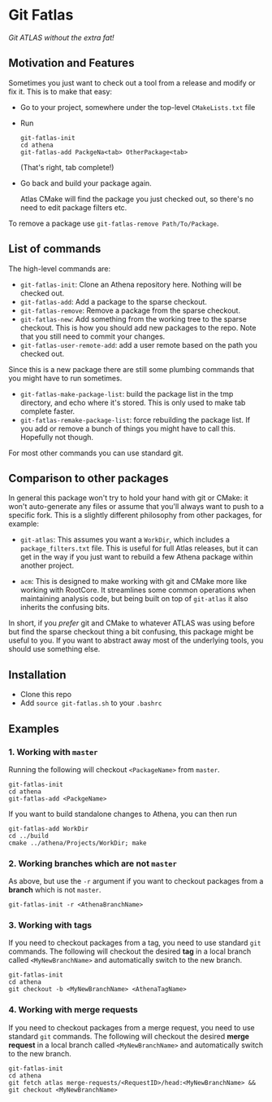 Git Fatlas
==========

_Git ATLAS without the extra fat!_


Motivation and Features
-----------------------

Sometimes you just want to check out a tool from a release and modify
or fix it. This is to make that easy:

 - Go to your project, somewhere under the top-level `CMakeLists.txt`
   file

 - Run
   ```
   git-fatlas-init
   cd athena
   git-fatlas-add PackgeNa<tab> OtherPackage<tab>
   ```
   (That's right, tab complete!)

 - Go back and build your package again.

   Atlas CMake will find the package you just checked out,
   so there's no need to edit package filters etc.

To remove a package use `git-fatlas-remove Path/To/Package`.


List of commands
----------------

The high-level commands are:

 - `git-fatlas-init`: Clone an Athena repository here. Nothing will be
   checked out.
 - `git-fatlas-add`: Add a package to the sparse checkout.
 - `git-fatlas-remove`: Remove a package from the sparse checkout.
 - `git-fatlas-new`: Add something from the working tree to the sparse
   checkout. This is how you should add new packages to the repo. Note
   that you still need to commit your changes.
 - `git-fatlas-user-remote-add`: add a user remote based on the path
   you checked out.

Since this is a new package there are still some plumbing commands
that you might have to run sometimes.

 - `git-fatlas-make-package-list`: build the package list in the tmp
   directory, and echo where it's stored. This is only used to make
   tab complete faster.
 - `git-fatlas-remake-package-list`: force rebuilding the package
   list. If you add or remove a bunch of things you might have to call
   this. Hopefully not though.
   
For most other commands you can use standard git.
   
 
Comparison to other packages
----------------------------

In general this package won't try to hold your hand with git or CMake:
it won't auto-generate any files or assume that you'll always want to
push to a specific fork. This is a slightly different philosophy from
other packages, for example:

 - `git-atlas`: This assumes you want a `WorkDir`, which includes a
   `package_filters.txt` file. This is useful for full Atlas releases,
   but it can get in the way if you just want to rebuild a few Athena
   package within another project.

 - `acm`: This is designed to make working with git and CMake more
   like working with RootCore. It streamlines some common operations
   when maintaining analysis code, but being built on top of
   `git-atlas` it also inherits the confusing bits.

In short, if you _prefer_ git and CMake to whatever ATLAS was using
before but find the sparse checkout thing a bit confusing, this
package might be useful to you. If you want to abstract away most of
the underlying tools, you should use something else.


Installation
------------

 - Clone this repo
 - Add `source git-fatlas.sh` to your `.bashrc`


Examples
--------

### 1. Working with `master`

Running the following will checkout `<PackageName>` from `master`. 
```
git-fatlas-init
cd athena
git-fatlas-add <PackgeName>
``` 

If you want to build standalone changes to Athena, you can then run
```
git-fatlas-add WorkDir
cd ../build
cmake ../athena/Projects/WorkDir; make
```

### 2. Working branches which are not `master`

As above, but use the `-r` argument if you want to checkout packages from a **branch** which is not `master`.
```
git-fatlas-init -r <AthenaBranchName>
```


### 3. Working with tags

If you need to checkout packages from a tag, you need to use standard `git` commands.
The following will checkout the desired **tag** in a local branch called `<MyNewBranchName>` and automatically switch to the new branch.
```
git-fatlas-init
cd athena
git checkout -b <MyNewBranchName> <AthenaTagName>
```


### 4. Working with merge requests 

If you need to checkout packages from a merge request, you need to use standard `git` commands.
The following will checkout the desired **merge request** in a local branch called `<MyNewBranchName>` and automatically switch to the new branch.
```
git-fatlas-init
cd athena
git fetch atlas merge-requests/<RequestID>/head:<MyNewBranchName> && git checkout <MyNewBranchName>
```

